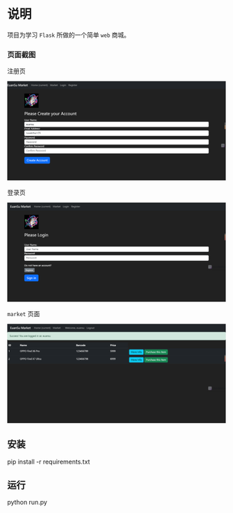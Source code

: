 # 说明

项目为学习 `Flask` 所做的一个简单 `web` 商城。

### 页面截图

注册页

![image-20240325102054710](readme/image-20240325102054710.png)

登录页

![image-20240326172837929](readme/image-20240326172837929.png)

`market` 页面

![image-20240326172858155](readme/image-20240326172858155.png)

## 安装

pip install -r requirements.txt
## 运行
python run.py

